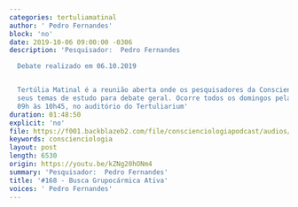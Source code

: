 ```yaml
---
categories: tertuliamatinal
author: ' Pedro Fernandes'
block: 'no'
date: 2019-10-06 09:00:00 -0306
description: 'Pesquisador:  Pedro Fernandes

  Debate realizado em 06.10.2019


  Tertúlia Matinal é a reunião aberta onde os pesquisadores da Conscienciologia apresentam
  seus temas de estudo para debate geral. Ocorre todos os domingos pela manhã, das
  09h às 10h45, no auditório do Tertuliarium'
duration: 01:48:50
explicit: 'no'
file: https://f001.backblazeb2.com/file/conscienciologiapodcast/audios/kZNg20hONm4.m4a
keywords: conscienciologia
layout: post
length: 6530
origin: https://youtu.be/kZNg20hONm4
summary: 'Pesquisador:  Pedro Fernandes'
title: '#168 - Busca Grupocármica Ativa'
voices: ' Pedro Fernandes'
---
```


